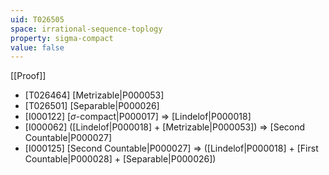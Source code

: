 ```yaml
---
uid: T026505
space: irrational-sequence-toplogy
property: sigma-compact
value: false
---
```

[[Proof]]

* [T026464] [Metrizable|P000053]
* [T026501] [Separable|P000026]
* [I000122] [$\sigma$-compact|P000017] => [Lindelof|P000018]
* [I000062] ([Lindelof|P000018] + [Metrizable|P000053]) => [Second Countable|P000027]
* [I000125] [Second Countable|P000027] => ([Lindelof|P000018] + [First Countable|P000028] + [Separable|P000026])

